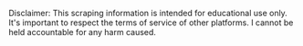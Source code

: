 
Disclaimer: This scraping information is intended for educational use only. It's important to respect the terms of service of other platforms. I cannot be held accountable for any harm caused.